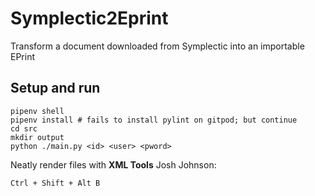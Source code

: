 # Symplectic2Eprint
Transform a document downloaded from Symplectic into an importable EPrint

## Setup and run

```
pipenv shell
pipenv install # fails to install pylint on gitpod; but continue
cd src
mkdir output
python ./main.py <id> <user> <pword>
```

Neatly render files with __XML Tools__ Josh Johnson:

```
Ctrl + Shift + Alt B
```

